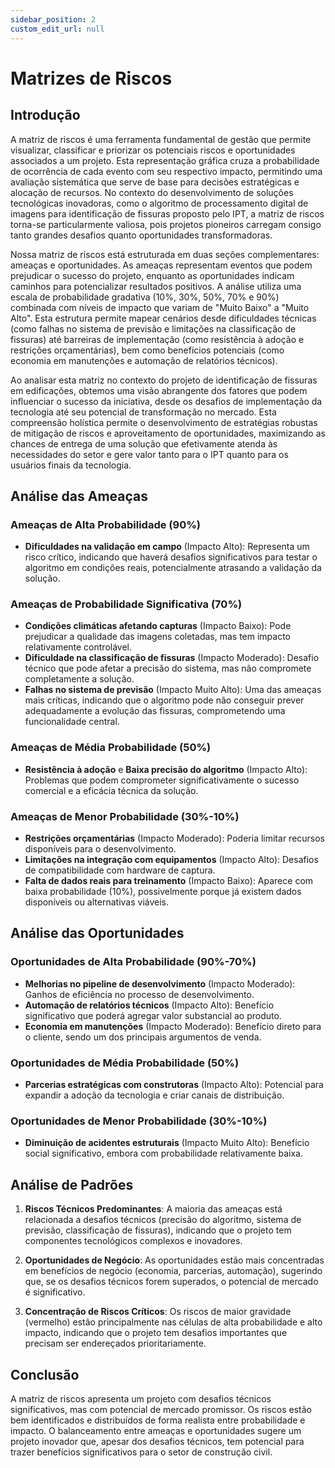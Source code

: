 ```yaml
---
sidebar_position: 2
custom_edit_url: null
---
```


# Matrizes de Riscos

## Introdução

A matriz de riscos é uma ferramenta fundamental de gestão que permite visualizar, classificar e priorizar os potenciais riscos e oportunidades associados a um projeto. Esta representação gráfica cruza a probabilidade de ocorrência de cada evento com seu respectivo impacto, permitindo uma avaliação sistemática que serve de base para decisões estratégicas e alocação de recursos. No contexto do desenvolvimento de soluções tecnológicas inovadoras, como o algoritmo de processamento digital de imagens para identificação de fissuras proposto pelo IPT, a matriz de riscos torna-se particularmente valiosa, pois projetos pioneiros carregam consigo tanto grandes desafios quanto oportunidades transformadoras.

Nossa matriz de riscos está estruturada em duas seções complementares: ameaças e oportunidades. As ameaças representam eventos que podem prejudicar o sucesso do projeto, enquanto as oportunidades indicam caminhos para potencializar resultados positivos. A análise utiliza uma escala de probabilidade gradativa (10%, 30%, 50%, 70% e 90%) combinada com níveis de impacto que variam de "Muito Baixo" a "Muito Alto". Esta estrutura permite mapear cenários desde dificuldades técnicas (como falhas no sistema de previsão e limitações na classificação de fissuras) até barreiras de implementação (como resistência à adoção e restrições orçamentárias), bem como benefícios potenciais (como economia em manutenções e automação de relatórios técnicos).

Ao analisar esta matriz no contexto do projeto de identificação de fissuras em edificações, obtemos uma visão abrangente dos fatores que podem influenciar o sucesso da iniciativa, desde os desafios de implementação da tecnologia até seu potencial de transformação no mercado. Esta compreensão holística permite o desenvolvimento de estratégias robustas de mitigação de riscos e aproveitamento de oportunidades, maximizando as chances de entrega de uma solução que efetivamente atenda às necessidades do setor e gere valor tanto para o IPT quanto para os usuários finais da tecnologia.

## Análise das Ameaças

### Ameaças de Alta Probabilidade (90%)
- **Dificuldades na validação em campo** (Impacto Alto): Representa um risco crítico, indicando que haverá desafios significativos para testar o algoritmo em condições reais, potencialmente atrasando a validação da solução.

### Ameaças de Probabilidade Significativa (70%)
- **Condições climáticas afetando capturas** (Impacto Baixo): Pode prejudicar a qualidade das imagens coletadas, mas tem impacto relativamente controlável.
- **Dificuldade na classificação de fissuras** (Impacto Moderado): Desafio técnico que pode afetar a precisão do sistema, mas não compromete completamente a solução.
- **Falhas no sistema de previsão** (Impacto Muito Alto): Uma das ameaças mais críticas, indicando que o algoritmo pode não conseguir prever adequadamente a evolução das fissuras, comprometendo uma funcionalidade central.

### Ameaças de Média Probabilidade (50%)
- **Resistência à adoção** e **Baixa precisão do algoritmo** (Impacto Alto): Problemas que podem comprometer significativamente o sucesso comercial e a eficácia técnica da solução.

### Ameaças de Menor Probabilidade (30%-10%)
- **Restrições orçamentárias** (Impacto Moderado): Poderia limitar recursos disponíveis para o desenvolvimento.
- **Limitações na integração com equipamentos** (Impacto Alto): Desafios de compatibilidade com hardware de captura.
- **Falta de dados reais para treinamento** (Impacto Baixo): Aparece com baixa probabilidade (10%), possivelmente porque já existem dados disponíveis ou alternativas viáveis.

## Análise das Oportunidades

### Oportunidades de Alta Probabilidade (90%-70%)
- **Melhorias no pipeline de desenvolvimento** (Impacto Moderado): Ganhos de eficiência no processo de desenvolvimento.
- **Automação de relatórios técnicos** (Impacto Alto): Benefício significativo que poderá agregar valor substancial ao produto.
- **Economia em manutenções** (Impacto Moderado): Benefício direto para o cliente, sendo um dos principais argumentos de venda.

### Oportunidades de Média Probabilidade (50%)
- **Parcerias estratégicas com construtoras** (Impacto Alto): Potencial para expandir a adoção da tecnologia e criar canais de distribuição.

### Oportunidades de Menor Probabilidade (30%-10%)
- **Diminuição de acidentes estruturais** (Impacto Muito Alto): Benefício social significativo, embora com probabilidade relativamente baixa.

## Análise de Padrões

1. **Riscos Técnicos Predominantes**: A maioria das ameaças está relacionada a desafios técnicos (precisão do algoritmo, sistema de previsão, classificação de fissuras), indicando que o projeto tem componentes tecnológicos complexos e inovadores.

2. **Oportunidades de Negócio**: As oportunidades estão mais concentradas em benefícios de negócio (economia, parcerias, automação), sugerindo que, se os desafios técnicos forem superados, o potencial de mercado é significativo.

3. **Concentração de Riscos Críticos**: Os riscos de maior gravidade (vermelho) estão principalmente nas células de alta probabilidade e alto impacto, indicando que o projeto tem desafios importantes que precisam ser endereçados prioritariamente.

## Conclusão

A matriz de riscos apresenta um projeto com desafios técnicos significativos, mas com potencial de mercado promissor. Os riscos estão bem identificados e distribuídos de forma realista entre probabilidade e impacto. O balanceamento entre ameaças e oportunidades sugere um projeto inovador que, apesar dos desafios técnicos, tem potencial para trazer benefícios significativos para o setor de construção civil.